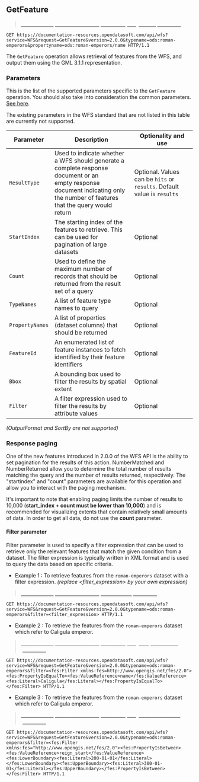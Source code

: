 ## GetFeature

> [<span style="color:white">**GetFeature** operation with the optional **PropertyName** parameter</span><style>a:hover{text-decoration: none;}</style>](https://documentation-resources.opendatasoft.com/api/wfs?service=WFS&request=GetFeature&version=2.0.0&typename=ods:roman-emperors&propertyname=ods:roman-emperors/name)
```http
GET https://documentation-resources.opendatasoft.com/api/wfs?service=WFS&request=GetFeature&version=2.0.0&typename=ods:roman-emperors&propertyname=ods:roman-emperors/name HTTP/1.1
```

The `GetFeature` operation allows retrieval of features from the WFS, and output them using the GML 3.1.1
representation.

### Parameters

This is the list of the supported parameters specific to the `GetFeature` operation. You should also take into
consideration the common parameters. [See here](#parameters).

The existing parameters in the WFS standard that are not listed in this table are currently not supported.

| Parameter       | Description                                                                                                                                                                       | Optionality and use                                                     |
|-----------------|-----------------------------------------------------------------------------------------------------------------------------------------------------------------------------------|-------------------------------------------------------------------------|
| `ResultType`    | Used to indicate whether a WFS should generate a complete response document or an <br> empty response document indicating only the number of features that the query would return | Optional. Values can be `hits` or `results`. Default value is `results` |
| `StartIndex`    | The starting index of the features to retrieve. This can be used for pagination of large datasets                                                                                 | Optional                                                                |
| `Count`         | Used to define the maximum number of records that should be returned from the result set of a query                                                                               | Optional                                                                |
| `TypeNames`     | A list of feature type names to query                                                                                                                                             | Optional                                                                |
| `PropertyNames` | A list of properties (dataset columns) that should be returned                                                                                                                    | Optional                                                                |
| `FeatureId`     | An enumerated list of feature instances to fetch identified by their feature identifiers                                                                                          | Optional                                                                |
| `Bbox`          | A bounding box used to filter the results by spatial extent                                                                                                                       | Optional                                                                |
| `Filter`        | A filter expression used to filter the results by attribute values                                                                                                                | Optional                                                                |
*(OutputFormat and SortBy are not supported)*

### Response paging

​One of the new features introduced in 2.0.0 of the WFS API is the ability to set pagination for the results of this action. NumberMatched and NumberReturned allow you to determine the total number of results matching the query and the number of results returned, respectively. The "startindex" and "count" parameters are available for this operation and allow you to interact with the paging mechanism. 

It's important to note that enabling paging limits the number of results to 10,000 (**start_index + count must be lower than 10,000**) and is recommended for visualizing extents that contain relatively small amounts of data. In order to get all data, do not use the **count** parameter.


#### Filter parameter

Filter parameter is used to specify a filter expression that can be used to retrieve only the relevant features that match the given condition from a dataset. The filter expression is typically written in XML format and is used to query the data based on specific criteria.

* Example 1 : To retrieve features from the `roman-emperors` dataset with a filter expression. *(replace <filter_expression> by your own expression)*
> [<span style="color:white">**GetFeature** operation with the optional **Filter** parameter</span><style>a:hover{text-decoration: none;}</style>](https://documentation-resources.opendatasoft.com/api/wfs?service=WFS&request=GetFeature&version=2.0.0&typename=ods:roman-emperors&filter=<filter_expression>)
```http
GET https://documentation-resources.opendatasoft.com/api/wfs?service=WFS&request=GetFeature&version=2.0.0&typename=ods:roman-emperors&filter=<filter_expression> HTTP/1.1
```

* Example 2 : To retrieve the features from the `roman-emperors` dataset which refer to Caligula emperor.
> [<span style="color:white">**GetFeature** operation with the optional **PropertyIsEqualTo Filter** parameter</span><style>a:hover{text-decoration: none}</style>](https://documentation-resources.opendatasoft.com/api/wfs?service=WFS&request=GetFeature&version=2.0.0&typename=ods:roman-emperors&filter%3D%3Cfes%3AFilter%20xmlns%3Afes%3Dhttp%3A%2F%2Fwww.opengis.net%2Ffes%2F2.0%3E%3Cfes%3APropertyIsEqualTo%3E%3Cfes%3AValueReference%3Ename%3C%2Ffes%3AValueReference%3E%3Cfes%3ALiteral%3ECaligula%3C%2Ffes%3ALiteral%3E%3C%2Ffes%3APropertyIsEqualTo%3E%3C%2Ffes%3AFilter%3E)
```http
GET https://documentation-resources.opendatasoft.com/api/wfs?service=WFS&request=GetFeature&version=2.0.0&typename=ods:roman-emperors&filter=<fes:Filter xmlns:fes=http://www.opengis.net/fes/2.0"><fes:PropertyIsEqualTo><fes:ValueReference>name</fes:ValueReference><fes:Literal>Caligula</fes:Literal></fes:PropertyIsEqualTo></fes:Filter> HTTP/1.1
```

* Example 3 : To retrieve the features from the `roman-emperors` dataset which refer to Caligula emperor.
> [<span style="color:white">**GetFeature** operation with the optional **PropertyIsBetween Filter** parameter</span><style>a:hover{text-decoration: none}</style>](https://documentation-resources.opendatasoft.com/api/wfs?service=WFS&request=GetFeature&version=2.0.0&typename=ods:roman-emperors&filter%3D%3Cfes%3AFilter%20xmlns%3Afes%3D%22http%3A%2F%2Fwww.opengis.net%2Ffes%2F2.0%22%3E%3Cfes%3APropertyIsBetween%3E%3Cfes%3AValueReference%3Ereign_start%3C%2Ffes%3AValueReference%3E%3Cfes%3ALowerBoundary%3E%3Cfes%3ALiteral%3E200-01-01%3C%2Ffes%3ALiteral%3E%3C%2Ffes%3ALowerBoundary%3E%3Cfes%3AUpperBoundary%3E%3Cfes%3ALiteral%3E300-01-01%3C%2Ffes%3ALiteral%3E%3C%2Ffes%3AUpperBoundary%3E%3C%2Ffes%3APropertyIsBetween%3E%3C%2Ffes%3AFilter%3E%0A)
```http
GET https://documentation-resources.opendatasoft.com/api/wfs?service=WFS&request=GetFeature&version=2.0.0&typename=ods:roman-emperors&filter=<fes:Filter xmlns:fes="http://www.opengis.net/fes/2.0"><fes:PropertyIsBetween><fes:ValueReference>reign_start</fes:ValueReference><fes:LowerBoundary><fes:Literal>200-01-01</fes:Literal></fes:LowerBoundary><fes:UpperBoundary><fes:Literal>300-01-01</fes:Literal></fes:UpperBoundary></fes:PropertyIsBetween></fes:Filter> HTTP/1.1
```

